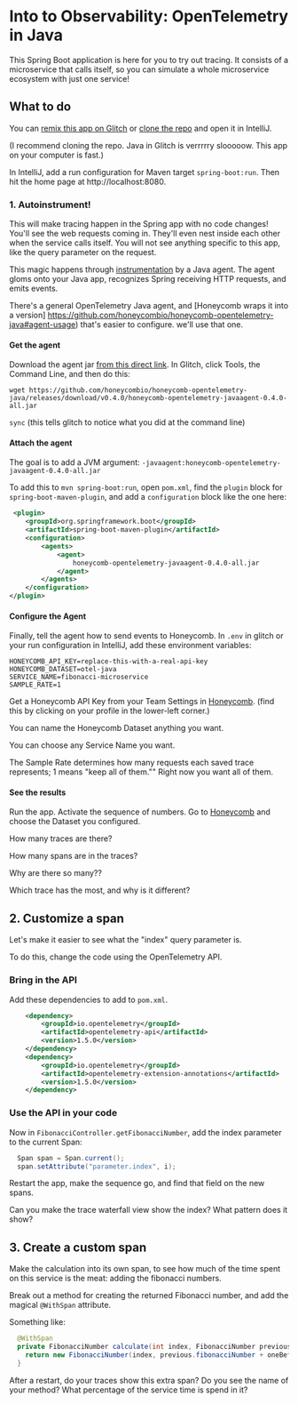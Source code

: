# Into to Observability: OpenTelemetry in Java

This Spring Boot application is here for you to try out tracing.
It consists of a microservice that calls itself, so you can simulate
a whole microservice ecosystem with just one service!

## What to do

You can [remix this app on Glitch](https://glitch.com/~intro-to-o11y-java) or [clone the repo](https://github.com/jessitron/otel-java) and open it in IntelliJ.
                                                                              
(I recommend cloning the repo. Java in Glitch is verrrrry slooooow. This app on your computer is fast.)

In IntelliJ, add a run configuration for Maven target `spring-boot:run`. Then hit the home page at http://localhost:8080.

### 1. Autoinstrument!

This will make tracing happen in the Spring app with no code changes!
You'll see the web requests coming in. They'll even nest inside each other when the service calls itself. You will not
see anything specific to this app, like the query parameter on the request.

This magic happens through [instrumentation](https://docs.oracle.com/en/java/javase/11/docs/api/java.instrument/java/lang/instrument/Instrumentation.html) by a Java agent.
The agent gloms onto your Java app, recognizes Spring receiving HTTP requests, and emits events.

There's a general OpenTelemetry Java agent, and [Honeycomb wraps it into a version]
https://github.com/honeycombio/honeycomb-opentelemetry-java#agent-usage) that's easier to configure. we'll use that one.

#### Get the agent

Download the agent jar [from this direct link](https://github.com/honeycombio/honeycomb-opentelemetry-java/releases/download/v0.4.0/honeycomb-opentelemetry-javaagent-0.4.0-all.jar).
In Glitch, click Tools, the Command Line, and then do this:

`wget https://github.com/honeycombio/honeycomb-opentelemetry-java/releases/download/v0.4.0/honeycomb-opentelemetry-javaagent-0.4.0-all.jar`

`sync` (this tells glitch to notice what you did at the command line)

#### Attach the agent

The goal is to add a JVM argument: `-javaagent:honeycomb-opentelemetry-javaagent-0.4.0-all.jar`

To add this to `mvn spring-boot:run`,
open `pom.xml`, find the `plugin` block for `spring-boot-maven-plugin`, and 
add a `configuration` block like the one here:

```xml
 <plugin>
    <groupId>org.springframework.boot</groupId>
    <artifactId>spring-boot-maven-plugin</artifactId>
    <configuration>
        <agents>
            <agent>
                honeycomb-opentelemetry-javaagent-0.4.0-all.jar
            </agent>
        </agents>
    </configuration>
</plugin>
```

#### Configure the Agent

Finally, tell the agent how to send events to Honeycomb.
In `.env` in glitch or your run configuration in IntelliJ, add these
environment variables:

```
HONEYCOMB_API_KEY=replace-this-with-a-real-api-key
HONEYCOMB_DATASET=otel-java
SERVICE_NAME=fibonacci-microservice
SAMPLE_RATE=1
```

Get a Honeycomb API Key from your Team Settings in [Honeycomb](https://ui.honeycomb.io).
(find this by clicking on your profile in the lower-left corner.)

You can name the Honeycomb Dataset anything you want.

You can choose any Service Name you want.

The Sample Rate determines how many requests each saved trace represents; 1 means "keep all of them."" Right now you want all of them.

#### See the results

Run the app. Activate the sequence of numbers.
Go to [Honeycomb](https://ui.honeycomb.io) and choose the Dataset you configured.

How many traces are there?

How many spans are in the traces?

Why are there so many??

Which trace has the most, and why is it different?

## 2. Customize a span

Let's make it easier to see what the "index" query parameter is.

To do this, change the code using the OpenTelemetry API.

### Bring in the API

Add these dependencies to add to `pom.xml`.

```xml
    <dependency>
        <groupId>io.opentelemetry</groupId>
        <artifactId>opentelemetry-api</artifactId>
        <version>1.5.0</version>
    </dependency>
    <dependency>
        <groupId>io.opentelemetry</groupId>
        <artifactId>opentelemetry-extension-annotations</artifactId>
        <version>1.5.0</version>
    </dependency>
```

### Use the API in your code

Now in `FibonacciController.getFibonacciNumber`, add the index parameter to the current Span:

```java
  Span span = Span.current();
  span.setAttribute("parameter.index", i);
```

Restart the app, make the sequence go, and find that field on the new spans.

Can you make the trace waterfall view show the index? What pattern does it show?

## 3. Create a custom span

Make the calculation into its own span, to see how much of the time spent on
this service is the meat: adding the fibonacci numbers.

Break out a method for creating the returned Fibonacci number, and add the
magical `@WithSpan` attribute.

Something like:

```java
  @WithSpan
  private FibonacciNumber calculate(int index, FibonacciNumber previous, FibonacciNumber oneBeforeThat) {
    return new FibonacciNumber(index, previous.fibonacciNumber + oneBeforeThat.fibonacciNumber);
  }
```

After a restart, do your traces show this extra span? Do you see the name of your method?
What percentage of the service time is spend in it?
